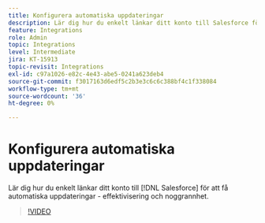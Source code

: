```yaml
---
title: Konfigurera automatiska uppdateringar
description: Lär dig hur du enkelt länkar ditt konto till Salesforce för att få automatiska uppdateringar
feature: Integrations
role: Admin
topic: Integrations
level: Intermediate
jira: KT-15913
topic-revisit: Integrations
exl-id: c97a1026-e82c-4e43-abe5-0241a623deb4
source-git-commit: f3017163d6edf5c2b3e3c6c6c388bf4c1f338084
workflow-type: tm+mt
source-wordcount: '36'
ht-degree: 0%

---
```


# Konfigurera automatiska uppdateringar

Lär dig hur du enkelt länkar ditt konto till [!DNL Salesforce] för att få automatiska uppdateringar - effektivisering och noggrannhet.

>[!VIDEO](https://video.tv.adobe.com/v/3439596?quality=12&learn=on&hidetitle=true&captions=swe)
